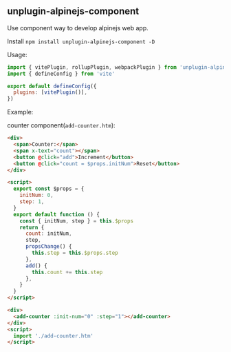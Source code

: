 ## unplugin-alpinejs-component

Use component way to develop alpinejs web app.

Install `npm install unplugin-alpinejs-component -D`

Usage:

```js
import { vitePlugin, rollupPlugin, webpackPlugin } from 'unplugin-alpinejs-component'
import { defineConfig } from 'vite'

export default defineConfig({
  plugins: [vitePlugin()],
})
```

Example:

counter component(`add-counter.htm`):

```html
<div>
  <span>Counter:</span>
  <span x-text="count"></span>
  <button @click="add">Increment</button>
  <button @click="count = $props.initNum">Reset</button>
</div>

<script>
  export const $props = {
    initNum: 0,
    step: 1,
  }
  export default function () {
    const { initNum, step } = this.$props
    return {
      count: initNum,
      step,
      propsChange() {
        this.step = this.$props.step
      },
      add() {
        this.count += this.step
      },
    }
  }
</script>
```

```html
<div>
  <add-counter :init-num="0" :step="1"></add-counter>
</div>
<script>
  import './add-counter.htm'
</script>
```

